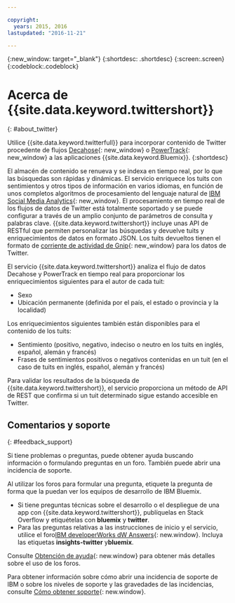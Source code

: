 ```yaml
---

copyright:
  years: 2015, 2016
lastupdated: "2016-11-21"

---
```


{:new_window: target="_blank"}
{:shortdesc: .shortdesc}
{:screen:.screen}
{:codeblock:.codeblock}

# Acerca de {{site.data.keyword.twittershort}}
{: #about_twitter}

Utilice
{{site.data.keyword.twitterfull}}
para incorporar contenido de Twitter procedente de flujos
[Decahose](http://support.gnip.com/gnip2.0/){: new_window} o [PowerTrack](http://support.gnip.com/apis/powertrack2.0/){: new_window} a las aplicaciones {{site.data.keyword.Bluemix}}.
{:shortdesc}

El almacén de contenido se renueva y se indexa en tiempo real, por lo que las búsquedas son rápidas y dinámicas. El servicio enriquece los tuits con sentimientos y otros tipos de información en varios idiomas, en función de unos completos algoritmos de procesamiento del lenguaje natural de [IBM Social Media Analytics](http://www.ibm.com/software/products/en/social-media-analytics/){: new_window}. El procesamiento en tiempo real de los flujos de datos de Twitter está totalmente soportado y se puede configurar a través de un amplio conjunto de parámetros de consulta y palabras clave. {{site.data.keyword.twittershort}} incluye unas API de
RESTful que permiten personalizar las búsquedas y devuelve tuits y enriquecimientos de datos en formato JSON. Los tuits devueltos tienen el formato de [corriente de actividad de Gnip](http://support.gnip.com/){: new_window} para los datos de Twitter.

El servicio {{site.data.keyword.twittershort}} analiza el flujo de datos
Decahose y PowerTrack en tiempo real para proporcionar los enriquecimientos siguientes para el autor de cada tuit:
* Sexo
* Ubicación permanente (definida por el país, el estado o provincia y la localidad)

Los enriquecimientos siguientes también están disponibles para el contenido de los tuits:

* Sentimiento (positivo, negativo, indeciso o neutro en los tuits en inglés, español, alemán y francés)
* Frases de sentimientos positivos o negativos contenidas en un tuit (en el caso de tuits en inglés, español, alemán y francés)

Para validar los resultados de la búsqueda de {{site.data.keyword.twittershort}}, el servicio proporciona un método de API de REST que confirma si un tuit determinado sigue estando accesible en
Twitter. 

## Comentarios y soporte 
{: #feedback_support}

Si tiene problemas o preguntas, puede obtener ayuda buscando información o formulando preguntas en un foro. También puede abrir una incidencia de soporte.

Al utilizar los foros para formular una pregunta, etiquete la pregunta de forma que la puedan ver los equipos de desarrollo de IBM Bluemix. 
* Si tiene preguntas técnicas sobre el desarrollo o el despliegue de una app con {{site.data.keyword.twittershort}}, publíquelas en Stack Overflow y etiquételas con **bluemix** y **twitter**. 
* Para las preguntas relativas a las instrucciones de inicio y el servicio, utilice el foro[IBM developerWorks dW Answers](https://developer.ibm.com/answers/topics/insights-twitter/?smartspace=bluemix){: new.window}. Incluya las etiquetas **insights-twitter** y**bluemix**.

Consulte [Obtención de ayuda](https://new-console.ng.bluemix.net/docs/support/index.html#getting-help){: new.window} para obtener más detalles sobre el uso de los foros. 

Para obtener información sobre cómo abrir una incidencia de soporte de IBM o sobre los niveles de soporte y las gravedades de las incidencias, consulte [Cómo obtener soporte](https://new-console.ng.bluemix.net/docs/support/index.html#contacting-support){: new.window}.
